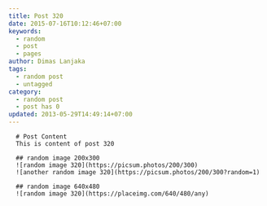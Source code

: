 ```yaml
---
title: Post 320
date: 2015-07-16T10:12:46+07:00
keywords:
  - random
  - post
  - pages
author: Dimas Lanjaka
tags:
  - random post
  - untagged
category:
  - random post
  - post has 0
updated: 2013-05-29T14:49:14+07:00
---
```


      # Post Content
      This is content of post 320

      ## random image 200x300
      ![random image 320](https://picsum.photos/200/300)
      ![another random image 320](https://picsum.photos/200/300?random=1)

      ## random image 640x480
      ![random image 320](https://placeimg.com/640/480/any)
      